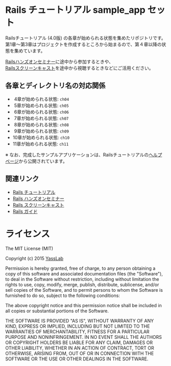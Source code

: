 # Rails チュートリアル sample_app セット

Railsチュートリアル (4.0版) の各章が始められる状態を集めたリポジトリです。   
第1章〜第3章はプロジェクトを作成するところから始まるので、第４章以降の状態を集めています。

[Railsハンズオンセミナー](http://railstutorial.jp/seminars)に途中から参加するときや、   
[Railsスクリーンキャスト](http://railstutorial.jp/screencasts)を途中から視聴するときなどにご活用ください。

## 各章とディレクトリ名の対応関係

- &nbsp;4章が始められる状態: `ch04`
- &nbsp;5章が始められる状態: `ch05`
- &nbsp;6章が始められる状態: `ch06`
- &nbsp;7章が始められる状態: `ch07`
- &nbsp;8章が始められる状態: `ch08`
- &nbsp;9章が始められる状態: `ch09`
- 10章が始められる状態: `ch10`
- 11章が始められる状態: `ch11`

※ なお、完成したサンプルアプリケーションは、Railsチュートリアルの[ヘルプページ](http://railstutorial.jp/help)から公開されています。


## 関連リンク

- [Rails チュートリアル](http://railstutorial.jp)
- [Rails ハンズオンセミナー](http://railstutorial.jp/seminars)
- [Rails スクリーンキャスト](http://railstutorial.jp/screencasts)
- [Rails ガイド](http://railsguides.jp)


# ライセンス

The MIT License (MIT)

Copyright (c) 2015 [YassLab](http://yasslab.jp)

Permission is hereby granted, free of charge, to any person obtaining a copy
of this software and associated documentation files (the "Software"), to deal
in the Software without restriction, including without limitation the rights
to use, copy, modify, merge, publish, distribute, sublicense, and/or sell
copies of the Software, and to permit persons to whom the Software is
furnished to do so, subject to the following conditions:

The above copyright notice and this permission notice shall be included in all
copies or substantial portions of the Software.

THE SOFTWARE IS PROVIDED "AS IS", WITHOUT WARRANTY OF ANY KIND, EXPRESS OR
IMPLIED, INCLUDING BUT NOT LIMITED TO THE WARRANTIES OF MERCHANTABILITY,
FITNESS FOR A PARTICULAR PURPOSE AND NONINFRINGEMENT. IN NO EVENT SHALL THE
AUTHORS OR COPYRIGHT HOLDERS BE LIABLE FOR ANY CLAIM, DAMAGES OR OTHER
LIABILITY, WHETHER IN AN ACTION OF CONTRACT, TORT OR OTHERWISE, ARISING FROM,
OUT OF OR IN CONNECTION WITH THE SOFTWARE OR THE USE OR OTHER DEALINGS IN THE
SOFTWARE.
